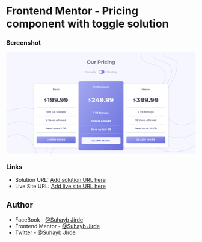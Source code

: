 # Frontend Mentor - Pricing component with toggle solution

### Screenshot

![](./app/assets/screenshot.png)

### Links

- Solution URL: [Add solution URL here](https://your-solution-url.com)
- Live Site URL: [Add live site URL here](https://your-live-site-url.com)
## Author


- FaceBook - [@Suhayb Jirde](https://www.facebook.com/profile.php?id=100087769545110)
- Frontend Mentor - [@Suhayb Jirde](https://www.frontendmentor.io/profile/suhaybjirde)
- Twitter - [@Suhayb JIrde](https://twitter.com/suhaybjirde)
